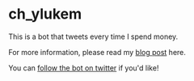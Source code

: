 # ch_ylukem
This is a bot that tweets every time I spend money.

For more information, please read my [blog post](https://ylukem.com/blog/i-tweet-every-time-i-spend-money) here.

You can [follow the bot on twitter](https://twitter.com/ch_ylukem) if you'd like!
